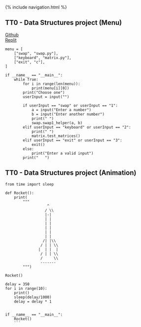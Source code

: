 {% include navigation.html %}



## TT0 - Data Structures project (Menu)
<a href="https://github.com/samayass/Tri3-Samaya">Github</a> <br>
<a href="https://replit.com/@Samayas/Tri3-Samaya-3#animation.py">Replit</a>

```
menu = [
    ["swap", "swap.py"],
    ["keyboard", "matrix.py"],
    ["exit", "c"],
]

if __name__ == "__main__":
    while True:
        for i in range(len(menu)):
            print(menu[i][0])
        print("Choose one")
        userInput = input("")

        if userInput == "swap" or userInput == "1":
            a = input("Enter a number")
            b = input("Enter another number")
            print(" ")
            swap.swap1_helper(a, b)
        elif userInput == "keyboard" or userInput == "2":
            print(" ")
            matrix.test_matrices()
        elif userInput == "exit" or userInput == "3":
            exit()
        else:
            print("Enter a valid input")
        print("   ")

```
## TT0 - Data Structures project (Animation)

```
from time import sleep

def Rocket():
    print(
        """
                   ^
                  / \\
                  |-|
                  | |
                  | |
                  | |
                  | |
                  | |
                 /| |\\
                / | | \\
               |  | |  |
                / | | \\
                /     \\
                -------
        """)

Rocket()

delay = 350
for i in range(10):
    print()
    sleep(delay/1000)
    delay = delay * 1


if __name__ == "__main__":
    Rocket()
    ```
